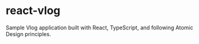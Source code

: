 # react-vlog
Sample Vlog application built with React, TypeScript, and following Atomic Design principles.

